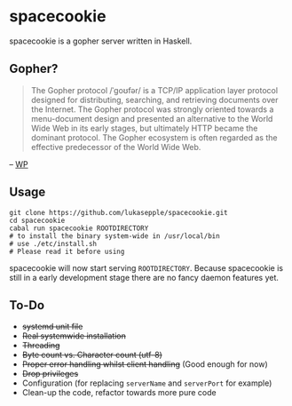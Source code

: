 # spacecookie
spacecookie is a gopher server written in Haskell.

## Gopher?

> The Gopher protocol /ˈɡoʊfər/ is a TCP/IP application layer protocol designed for distributing, searching, and retrieving documents over the Internet. The Gopher protocol was strongly oriented towards a menu-document design and presented an alternative to the World Wide Web in its early stages, but ultimately HTTP became the dominant protocol. The Gopher ecosystem is often regarded as the effective predecessor of the World Wide Web.

– [WP](https://en.wikipedia.org/wiki/Gopher_(protocol))

## Usage

	git clone https://github.com/lukasepple/spacecookie.git
	cd spacecookie
	cabal run spacecookie ROOTDIRECTORY
	# to install the binary system-wide in /usr/local/bin
	# use ./etc/install.sh
	# Please read it before using

spacecookie will now start serving `ROOTDIRECTORY`. Because spacecookie is still in a early development stage there are no fancy daemon features yet.

## To-Do

* ~~systemd unit file~~
* ~~Real systemwide installation~~
* ~~Threading~~
* ~~Byte count vs. Character count (utf-8)~~
* ~~Proper error handling whilst client handling~~ (Good enough for now)
* ~~Drop privileges~~
* Configuration (for replacing `serverName` and `serverPort` for example)
* Clean-up the code, refactor towards more pure code
